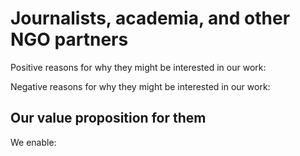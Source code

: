 # Journalists, academia, and other NGO partners

Positive reasons for why they might be interested in our work:

Negative reasons for why they might be interested in our work:

## Our value proposition for them

We enable:
